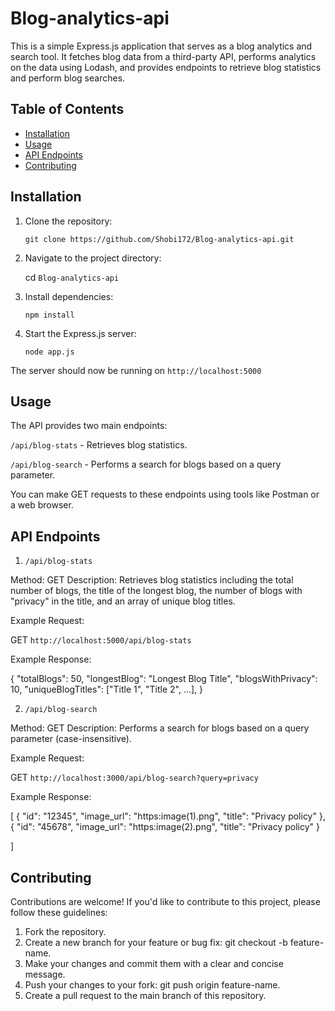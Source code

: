 # Blog-analytics-api

This is a simple Express.js application that serves as a blog analytics and search tool. It fetches blog data from a third-party API, performs analytics on the data using Lodash, and provides endpoints to retrieve blog statistics and perform blog searches.

## Table of Contents

- [Installation](#installation)
- [Usage](#usage)
- [API Endpoints](#api-endpoints)
- [Contributing](#contributing)

## Installation

1. Clone the repository:


   `git clone https://github.com/Shobi172/Blog-analytics-api.git`

2. Navigate to the project directory:

   cd `Blog-analytics-api`

3. Install dependencies:

   `npm install`

4. Start the Express.js server:

   `node app.js`


The server should now be running on `http://localhost:5000`

## Usage

The API provides two main endpoints:

`/api/blog-stats` - Retrieves blog statistics.

`/api/blog-search` - Performs a search for blogs based on a query parameter.

You can make GET requests to these endpoints using tools like Postman or a web browser.


## API Endpoints

1. `/api/blog-stats`

Method: GET
Description: Retrieves blog statistics including the total number of blogs, the title of the longest blog, the number of blogs with "privacy" in the title, and an array of unique blog titles.

Example Request:

GET `http://localhost:5000/api/blog-stats`

Example Response:

{
  "totalBlogs": 50,
  "longestBlog": "Longest Blog Title",
  "blogsWithPrivacy": 10,
  "uniqueBlogTitles": ["Title 1", "Title 2", ...],
}


2. `/api/blog-search`

Method: GET
Description: Performs a search for blogs based on a query parameter (case-insensitive).

Example Request:

GET `http://localhost:3000/api/blog-search?query=privacy`

Example Response:

[
    {
        "id": "12345",
        "image_url": "https:image(1).png",
        "title": "Privacy policy"
    },
    {
        "id": "45678",
        "image_url": "https:image(2).png",
        "title": "Privacy policy"
    }

]


## Contributing

Contributions are welcome! If you'd like to contribute to this project, please follow these guidelines:

1. Fork the repository.
2. Create a new branch for your feature or bug fix: git checkout -b feature-name.
3. Make your changes and commit them with a clear and concise message.
4. Push your changes to your fork: git push origin feature-name.
5. Create a pull request to the main branch of this repository.














